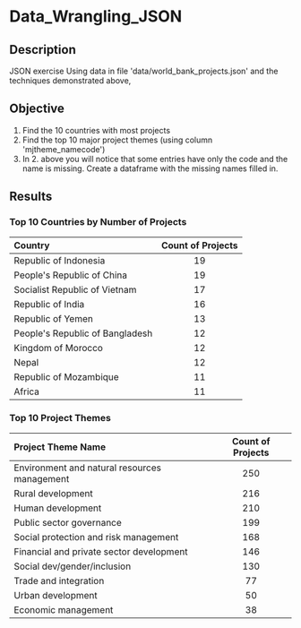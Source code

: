# Data_Wrangling_JSON

## Description

JSON exercise
Using data in file 'data/world_bank_projects.json' and the techniques demonstrated above,

## Objective

1.  Find the 10 countries with most projects
2.  Find the top 10 major project themes (using column 'mjtheme_namecode')
3.  In 2. above you will notice that some entries have only the code and the name is missing. Create a dataframe with the missing names       filled in.

## Results
### Top 10 Countries by Number of Projects
|Country |Count of Projects|
|:-----------|:----------------:|
|Republic of Indonesia|              19|
|People's Republic of China|         19|
|Socialist Republic of Vietnam|      17|
|Republic of India|                  16|
|Republic of Yemen|                  13|
|People's Republic of Bangladesh|    12|
|Kingdom of Morocco|                 12|
|Nepal|                              12|
|Republic of Mozambique|             11|
|Africa|                             11|

### Top 10 Project Themes
|Project Theme Name |Count of Projects|
|:-----------|:----------------:|
|Environment and natural resources management|    250|
|Rural development|                               216|
|Human development|                               210|
|Public sector governance|                        199|
|Social protection and risk management|           168|
|Financial and private sector development|        146|
|Social dev/gender/inclusion|                     130|
|Trade and integration|                            77|
|Urban development|                                50|
|Economic management|                              38|
